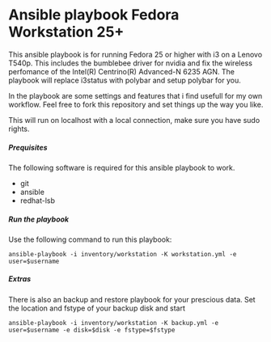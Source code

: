 # Ansible playbook Fedora Workstation 25+
This ansible playbook is for running Fedora 25 or higher with i3 on a Lenovo T540p.
This includes the bumblebee driver for nvidia and fix the wireless perfomance of the Intel(R) Centrino(R) Advanced-N 6235 AGN.
The playbook will replace i3status with polybar and setup polybar for you.

In the playbook are some settings and features that i find usefull for my own workflow.
Feel free to fork this repository and set things up the way you like.

This will run on localhost with a local connection, make sure you have sudo rights.

##### Prequisites
The following software is required for this ansible playbook to work.

- git
- ansible
- redhat-lsb

##### Run the playbook
Use the following command to run this playbook:

	ansible-playbook -i inventory/workstation -K workstation.yml -e user=$username

##### Extras
There is also an backup and restore playbook for your prescious data.
Set the location and fstype of your backup disk and start

	ansible-playbook -i inventory/workstation -K backup.yml -e user=$username -e disk=$disk -e fstype=$fstype
